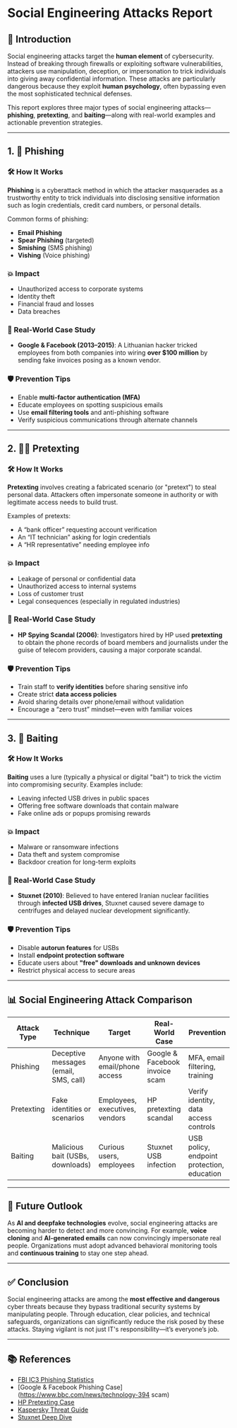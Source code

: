 # Social Engineering Attacks Report

## 🧠 Introduction

Social engineering attacks target the **human element** of cybersecurity. Instead of breaking through firewalls or exploiting software vulnerabilities, attackers use manipulation, deception, or impersonation to trick individuals into giving away confidential information. These attacks are particularly dangerous because they exploit **human psychology**, often bypassing even the most sophisticated technical defenses.

This report explores three major types of social engineering attacks—**phishing**, **pretexting**, and **baiting**—along with real-world examples and actionable prevention strategies.

---

## 1. 🎣 Phishing

### 🛠️ How It Works

**Phishing** is a cyberattack method in which the attacker masquerades as a trustworthy entity to trick individuals into disclosing sensitive information such as login credentials, credit card numbers, or personal details.

Common forms of phishing:
- **Email Phishing**
- **Spear Phishing** (targeted)
- **Smishing** (SMS phishing)
- **Vishing** (Voice phishing)

### 💥 Impact
- Unauthorized access to corporate systems  
- Identity theft  
- Financial fraud and losses  
- Data breaches

### 🧠 Real-World Case Study
- **Google & Facebook (2013–2015)**: A Lithuanian hacker tricked employees from both companies into wiring **over $100 million** by sending fake invoices posing as a known vendor.

### 🛡️ Prevention Tips
- Enable **multi-factor authentication (MFA)**  
- Educate employees on spotting suspicious emails  
- Use **email filtering tools** and anti-phishing software  
- Verify suspicious communications through alternate channels

---

## 2. 🕵️‍♀️ Pretexting

### 🛠️ How It Works

**Pretexting** involves creating a fabricated scenario (or "pretext") to steal personal data. Attackers often impersonate someone in authority or with legitimate access needs to build trust.

Examples of pretexts:
- A “bank officer” requesting account verification  
- An “IT technician” asking for login credentials  
- A “HR representative” needing employee info

### 💥 Impact
- Leakage of personal or confidential data  
- Unauthorized access to internal systems  
- Loss of customer trust  
- Legal consequences (especially in regulated industries)

### 🧠 Real-World Case Study
- **HP Spying Scandal (2006)**: Investigators hired by HP used **pretexting** to obtain the phone records of board members and journalists under the guise of telecom providers, causing a major corporate scandal.

### 🛡️ Prevention Tips
- Train staff to **verify identities** before sharing sensitive info  
- Create strict **data access policies**  
- Avoid sharing details over phone/email without validation  
- Encourage a “zero trust” mindset—even with familiar voices

---

## 3. 🧲 Baiting

### 🛠️ How It Works

**Baiting** uses a lure (typically a physical or digital "bait") to trick the victim into compromising security. Examples include:

- Leaving infected USB drives in public spaces  
- Offering free software downloads that contain malware  
- Fake online ads or popups promising rewards

### 💥 Impact
- Malware or ransomware infections  
- Data theft and system compromise  
- Backdoor creation for long-term exploits

### 🧠 Real-World Case Study
- **Stuxnet (2010)**: Believed to have entered Iranian nuclear facilities through **infected USB drives**, Stuxnet caused severe damage to centrifuges and delayed nuclear development significantly.

### 🛡️ Prevention Tips
- Disable **autorun features** for USBs  
- Install **endpoint protection software**  
- Educate users about **"free" downloads and unknown devices**  
- Restrict physical access to secure areas

---

## 📊 Social Engineering Attack Comparison

| Attack Type | Technique | Target | Real-World Case | Prevention |
|-------------|-----------|--------|------------------|------------|
| Phishing | Deceptive messages (email, SMS, call) | Anyone with email/phone access | Google & Facebook invoice scam | MFA, email filtering, training |
| Pretexting | Fake identities or scenarios | Employees, executives, vendors | HP pretexting scandal | Verify identity, data access controls |
| Baiting | Malicious bait (USBs, downloads) | Curious users, employees | Stuxnet USB infection | USB policy, endpoint protection, education |

---

## 🔮 Future Outlook

As **AI and deepfake technologies** evolve, social engineering attacks are becoming harder to detect and more convincing. For example, **voice cloning** and **AI-generated emails** can now convincingly impersonate real people. Organizations must adopt advanced behavioral monitoring tools and **continuous training** to stay one step ahead.

---

## ✅ Conclusion

Social engineering attacks are among the **most effective and dangerous** cyber threats because they bypass traditional security systems by manipulating people. Through education, clear policies, and technical safeguards, organizations can significantly reduce the risk posed by these attacks. Staying vigilant is not just IT's responsibility—it’s everyone’s job.

---

## 📚 References

- [FBI IC3 Phishing Statistics](https://www.ic3.gov)  
- [Google & Facebook Phishing Case](https://www.bbc.com/news/technology-394 scam)  
- [HP Pretexting Case](https://www.cnn.com/2006/TECH/09/12/hp.spying/index.html)  
- [Kaspersky Threat Guide](https://www.kaspersky.com/resource-center/threats)  
- [Stuxnet Deep Dive](https://www.wired.com/2014/11/countdown-to-zero-day-stuxnet/)

